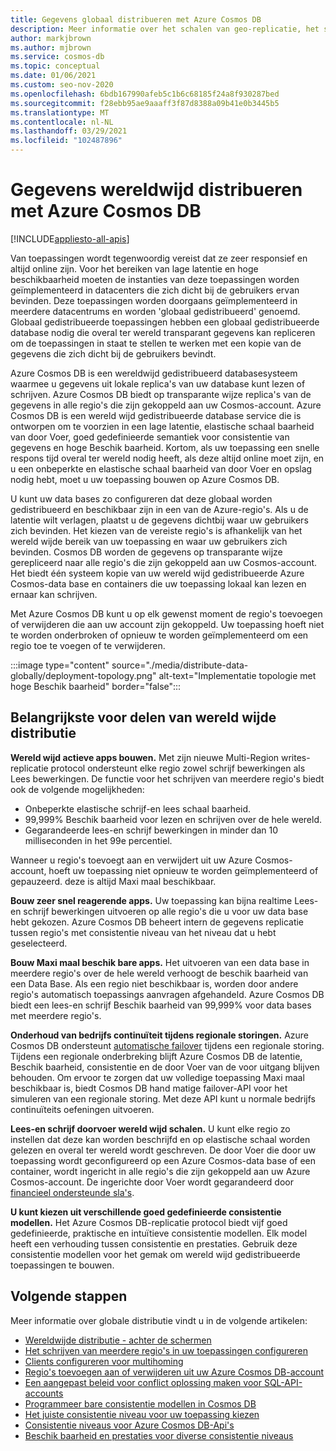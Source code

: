 ```yaml
---
title: Gegevens globaal distribueren met Azure Cosmos DB
description: Meer informatie over het schalen van geo-replicatie, het schrijven van meerdere regio's en het herstellen van gegevens met behulp van globale data bases van Azure Cosmos DB, een wereld wijd gedistribueerde, multi-model database service.
author: markjbrown
ms.author: mjbrown
ms.service: cosmos-db
ms.topic: conceptual
ms.date: 01/06/2021
ms.custom: seo-nov-2020
ms.openlocfilehash: 6bdb167990afeb5c1b6c68185f24a8f930287bed
ms.sourcegitcommit: f28ebb95ae9aaaff3f87d8388a09b41e0b3445b5
ms.translationtype: MT
ms.contentlocale: nl-NL
ms.lasthandoff: 03/29/2021
ms.locfileid: "102487896"
---
```

# <a name="distribute-your-data-globally-with-azure-cosmos-db"></a>Gegevens wereldwijd distribueren met Azure Cosmos DB
[!INCLUDE[appliesto-all-apis](includes/appliesto-all-apis.md)]

Van toepassingen wordt tegenwoordig vereist dat ze zeer responsief en altijd online zijn. Voor het bereiken van lage latentie en hoge beschikbaarheid moeten de instanties van deze toepassingen worden geïmplementeerd in datacenters die zich dicht bij de gebruikers ervan bevinden. Deze toepassingen worden doorgaans geïmplementeerd in meerdere datacentrums en worden 'globaal gedistribueerd' genoemd. Globaal gedistribueerde toepassingen hebben een globaal gedistribueerde database nodig die overal ter wereld transparant gegevens kan repliceren om de toepassingen in staat te stellen te werken met een kopie van de gegevens die zich dicht bij de gebruikers bevindt. 

Azure Cosmos DB is een wereldwijd gedistribueerd databasesysteem waarmee u gegevens uit lokale replica's van uw database kunt lezen of schrijven. Azure Cosmos DB biedt op transparante wijze replica's van de gegevens in alle regio's die zijn gekoppeld aan uw Cosmos-account. Azure Cosmos DB is een wereld wijd gedistribueerde database service die is ontworpen om te voorzien in een lage latentie, elastische schaal baarheid van door Voer, goed gedefinieerde semantiek voor consistentie van gegevens en hoge Beschik baarheid. Kortom, als uw toepassing een snelle respons tijd overal ter wereld nodig heeft, als deze altijd online moet zijn, en u een onbeperkte en elastische schaal baarheid van door Voer en opslag nodig hebt, moet u uw toepassing bouwen op Azure Cosmos DB.

U kunt uw data bases zo configureren dat deze globaal worden gedistribueerd en beschikbaar zijn in een van de Azure-regio's. Als u de latentie wilt verlagen, plaatst u de gegevens dichtbij waar uw gebruikers zich bevinden. Het kiezen van de vereiste regio's is afhankelijk van het wereld wijde bereik van uw toepassing en waar uw gebruikers zich bevinden. Cosmos DB worden de gegevens op transparante wijze gerepliceerd naar alle regio's die zijn gekoppeld aan uw Cosmos-account. Het biedt één systeem kopie van uw wereld wijd gedistribueerde Azure Cosmos-data base en containers die uw toepassing lokaal kan lezen en ernaar kan schrijven.

Met Azure Cosmos DB kunt u op elk gewenst moment de regio's toevoegen of verwijderen die aan uw account zijn gekoppeld. Uw toepassing hoeft niet te worden onderbroken of opnieuw te worden geïmplementeerd om een regio toe te voegen of te verwijderen.

:::image type="content" source="./media/distribute-data-globally/deployment-topology.png" alt-text="Implementatie topologie met hoge Beschik baarheid" border="false":::

## <a name="key-benefits-of-global-distribution"></a>Belangrijkste voor delen van wereld wijde distributie

**Wereld wijd actieve apps bouwen.** Met zijn nieuwe Multi-Region writes-replicatie protocol ondersteunt elke regio zowel schrijf bewerkingen als Lees bewerkingen. De functie voor het schrijven van meerdere regio's biedt ook de volgende mogelijkheden:

- Onbeperkte elastische schrijf-en lees schaal baarheid.
- 99,999% Beschik baarheid voor lezen en schrijven over de hele wereld.
- Gegarandeerde lees-en schrijf bewerkingen in minder dan 10 milliseconden in het 99e percentiel.

Wanneer u regio's toevoegt aan en verwijdert uit uw Azure Cosmos-account, hoeft uw toepassing niet opnieuw te worden geïmplementeerd of gepauzeerd. deze is altijd Maxi maal beschikbaar.

**Bouw zeer snel reagerende apps.** Uw toepassing kan bijna realtime Lees-en schrijf bewerkingen uitvoeren op alle regio's die u voor uw data base hebt gekozen. Azure Cosmos DB beheert intern de gegevens replicatie tussen regio's met consistentie niveau van het niveau dat u hebt geselecteerd.

**Bouw Maxi maal beschik bare apps.** Het uitvoeren van een data base in meerdere regio's over de hele wereld verhoogt de beschik baarheid van een Data Base. Als een regio niet beschikbaar is, worden door andere regio's automatisch toepassings aanvragen afgehandeld. Azure Cosmos DB biedt een lees-en schrijf Beschik baarheid van 99,999% voor data bases met meerdere regio's.

**Onderhoud van bedrijfs continuïteit tijdens regionale storingen.** Azure Cosmos DB ondersteunt [automatische failover](how-to-manage-database-account.md#automatic-failover) tijdens een regionale storing. Tijdens een regionale onderbreking blijft Azure Cosmos DB de latentie, Beschik baarheid, consistentie en de door Voer van de voor uitgang blijven behouden. Om ervoor te zorgen dat uw volledige toepassing Maxi maal beschikbaar is, biedt Cosmos DB hand matige failover-API voor het simuleren van een regionale storing. Met deze API kunt u normale bedrijfs continuïteits oefeningen uitvoeren.

**Lees-en schrijf doorvoer wereld wijd schalen.** U kunt elke regio zo instellen dat deze kan worden beschrijfd en op elastische schaal worden gelezen en overal ter wereld wordt geschreven. De door Voer die door uw toepassing wordt geconfigureerd op een Azure Cosmos-data base of een container, wordt ingericht in alle regio's die zijn gekoppeld aan uw Azure Cosmos-account. De ingerichte door Voer wordt gegarandeerd door [financieel ondersteunde sla's](https://azure.microsoft.com/support/legal/sla/cosmos-db/v1_3/).

**U kunt kiezen uit verschillende goed gedefinieerde consistentie modellen.** Het Azure Cosmos DB-replicatie protocol biedt vijf goed gedefinieerde, praktische en intuïtieve consistentie modellen. Elk model heeft een verhouding tussen consistentie en prestaties. Gebruik deze consistentie modellen voor het gemak om wereld wijd gedistribueerde toepassingen te bouwen.

## <a name="next-steps"></a><a id="Next Steps"></a>Volgende stappen

Meer informatie over globale distributie vindt u in de volgende artikelen:

* [Wereldwijde distributie - achter de schermen](global-dist-under-the-hood.md)
* [Het schrijven van meerdere regio's in uw toepassingen configureren](how-to-multi-master.md)
* [Clients configureren voor multihoming](how-to-manage-database-account.md#configure-multiple-write-regions)
* [Regio's toevoegen aan of verwijderen uit uw Azure Cosmos DB-account](how-to-manage-database-account.md#addremove-regions-from-your-database-account)
* [Een aangepast beleid voor conflict oplossing maken voor SQL-API-accounts](how-to-manage-conflicts.md#create-a-custom-conflict-resolution-policy)
* [Programmeer bare consistentie modellen in Cosmos DB](consistency-levels.md)
* [Het juiste consistentie niveau voor uw toepassing kiezen](./consistency-levels.md)
* [Consistentie niveaus voor Azure Cosmos DB-Api's](./consistency-levels.md)
* [Beschik baarheid en prestaties voor diverse consistentie niveaus](./consistency-levels.md)